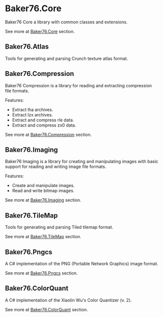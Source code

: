 # Baker76.Core

Baker76 Core a library with common classes and extensions.

See more at [Baker76.Core](src/Baker76.Core) section.

## Baker76.Atlas

Tools for generating and parsing Crunch texture atlas format.

## Baker76.Compression

Baker76 Compression is a library for reading and extracting compression file formats.

Features:
- Extract lha archives.
- Extract lzx archives.
- Extract and compress rle data.
- Extract and compress zx0 data.

See more at [Baker76.Compression](src/Baker76.Compression) section.

## Baker76.Imaging

Baker76 Imaging is a library for creating and manipulating images with basic support for reading and writing image file formats.

Features:
- Create and manipulate images.
- Read and write bitmap images.

See more at [Baker76.Imaging](src/Baker76.Imaging) section.

## Baker76.TileMap

Tools for generating and parsing Tiled tilemap format.

See more at [Baker76.TileMap](src/Baker76.TimeMap) section.

## Baker76.Pngcs

A C# implementation of the PNG (Portable Network Graphics) image format.

See more at [Baker76.Pngcs](src/Baker76.Pngcs) section.

## Baker76.ColorQuant

A C# implementation of the Xiaolin Wu's Color Quantizer (v. 2).

See more at [Baker76.ColorQuant](Baker76.ColorQuant) section.